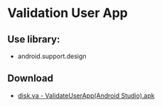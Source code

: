 Validation User App
============================

Use library:
------------
* android.support.design

Download
--------
* [disk.ya - ValidateUserApp(Android Studio).apk](https://yadi.sk/d/-Ec-6DL4KSRSeA)

